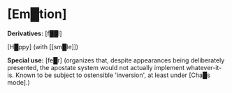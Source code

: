 # **[Em█tion]**

**Derivatives:** [f██l]

[H█ppy] (with [[sm█le]])

**Special use:** [fe█r] (organizes that, despite appearances being deliberately presented, the apostate system would not actually implement whatever-it-is.  Known to be subject to ostensible 'inversion', at least under [Cha█s mode].)